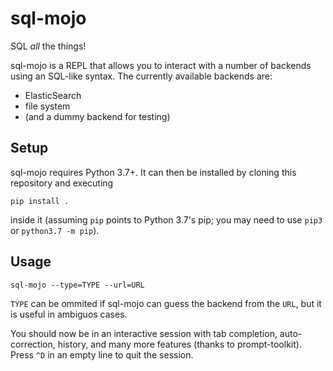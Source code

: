 # sql-mojo

SQL _all_ the things!

sql-mojo is a REPL that allows you to interact with a number of backends using an SQL-like syntax.
The currently available backends are:

- ElasticSearch
- file system
- (and a dummy backend for testing)


## Setup

sql-mojo requires Python 3.7+. It can then be installed by cloning this repository and executing

    pip install .

inside it (assuming `pip` points to Python 3.7's pip; you may need to use `pip3` or `python3.7 -m pip`).


## Usage

    sql-mojo --type=TYPE --url=URL

`TYPE` can be ommited if sql-mojo can guess the backend from the `URL`, but it is useful in ambiguos cases.

You should now be in an interactive session with tab completion, auto-correction, history, and many more features (thanks to prompt-toolkit). Press `^D` in an empty line to quit the session.
